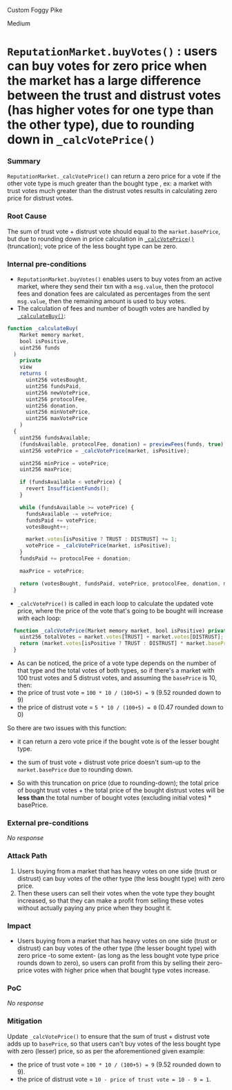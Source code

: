 Custom Foggy Pike

Medium

# `ReputationMarket.buyVotes()` : users can buy votes for zero price when the market has a large difference between the trust and distrust votes (has higher votes for one type than the other type), due to rounding down in `_calcVotePrice()`

### Summary

`ReputationMarket._calcVotePrice()` can return a zero price for a vote if the other vote type is much greater than the bought type , ex: a market with trust votes much greater than the distrust votes results in calculating zero price for distrust votes.

### Root Cause

The sum of trust vote + distrust vote should equal to the `market.basePrice`, but due to rounding down in price calculation in [`_calcVotePrice()`](https://github.com/sherlock-audit/2024-11-ethos-network-ii/blob/57c02df7c56f0b18c681a89ebccc28c86c72d8d8/ethos/packages/contracts/contracts/ReputationMarket.sol#L922) (truncation); vote price of the less bought type can be zero.

### Internal pre-conditions

- `ReputationMarket.buyVotes()` enables users to buy votes from an active market, where they send their txn with a `msg.value`, then the protocol fees and donation fees are calculated as percentages from the sent `msg.value`, then the remaining amount is used to buy votes.
- The calculation of fees and number of bougth votes are handled by [`_calculateBuy()`](https://github.com/sherlock-audit/2024-11-ethos-network-ii/blob/57c02df7c56f0b18c681a89ebccc28c86c72d8d8/ethos/packages/contracts/contracts/ReputationMarket.sol#L942):

```javascript
function _calculateBuy(
    Market memory market,
    bool isPositive,
    uint256 funds
  )
    private
    view
    returns (
      uint256 votesBought,
      uint256 fundsPaid,
      uint256 newVotePrice,
      uint256 protocolFee,
      uint256 donation,
      uint256 minVotePrice,
      uint256 maxVotePrice
    )
  {
    uint256 fundsAvailable;
    (fundsAvailable, protocolFee, donation) = previewFees(funds, true);
    uint256 votePrice = _calcVotePrice(market, isPositive);

    uint256 minPrice = votePrice;
    uint256 maxPrice;

    if (fundsAvailable < votePrice) {
      revert InsufficientFunds();
    }

    while (fundsAvailable >= votePrice) {
      fundsAvailable -= votePrice;
      fundsPaid += votePrice;
      votesBought++;

      market.votes[isPositive ? TRUST : DISTRUST] += 1;
      votePrice = _calcVotePrice(market, isPositive);
    }
    fundsPaid += protocolFee + donation;

    maxPrice = votePrice;

    return (votesBought, fundsPaid, votePrice, protocolFee, donation, minPrice, maxPrice);
  }
```

- `_calcVotePrice()` is called in each loop to calculate the updated vote price, where the price of the vote that's going to be bought will increase with each loop:

```javascript
  function _calcVotePrice(Market memory market, bool isPositive) private pure returns (uint256) {
    uint256 totalVotes = market.votes[TRUST] + market.votes[DISTRUST];
    return (market.votes[isPositive ? TRUST : DISTRUST] * market.basePrice) / totalVotes;
  }
```

- As can be noticed, the price of a vote type depends on the number of that type and the total votes of both types, so if there's a market with 100 trust votes and 5 distrust votes, and assuming the `basePrice` is 10, then:
- the price of trust vote = `100 * 10 / (100+5) = 9` (9.52 rounded down to 9)
- the price of distrust vote = `5 * 10 / (100+5) = 0` (0.47 rounded down to 0)

So there are two issues with this function:

- it can return a zero vote price if the bought vote is of the lesser bought type.
- the sum of trust vote + distrust vote price doesn't sum-up to the `market.basePrice` due to rounding down.

- So with this truncation on price (due to rounding-down); the total price of bought trust votes + the total price of the bought distrust votes will be **less than** the total number of bought votes (excluding initial votes) \* basePrice.

### External pre-conditions

_No response_

### Attack Path

1. Users buying from a market that has heavy votes on one side (trust or distrust) can buy votes of the other type (the less bought type) with zero price.
2. Then these users can sell their votes when the vote type they bought increased, so that they can make a profit from selling these votes without actually paying any price when they bought it.


### Impact

- Users buying from a market that has heavy votes on one side (trust or distrust) can buy votes of the other type (the lesser bought type) with zero price -to some extent- (as long as the less bought vote type price rounds down to zero), so users can profit from this by selling their zero-price votes with higher price when that bought type votes increase.

### PoC

_No response_

### Mitigation

Update `_calcVotePrice()` to ensure that the sum of trust + distrust vote adds up to `basePrice`, so that users can't buy votes of the less bought type with zero (lesser) price, so as per the aforementioned given example:

- the price of trust vote = `100 * 10 / (100+5) = 9` (9.52 rounded down to 9).
- the price of distrust vote = `10 - price of trust vote = 10 - 9 = 1`.